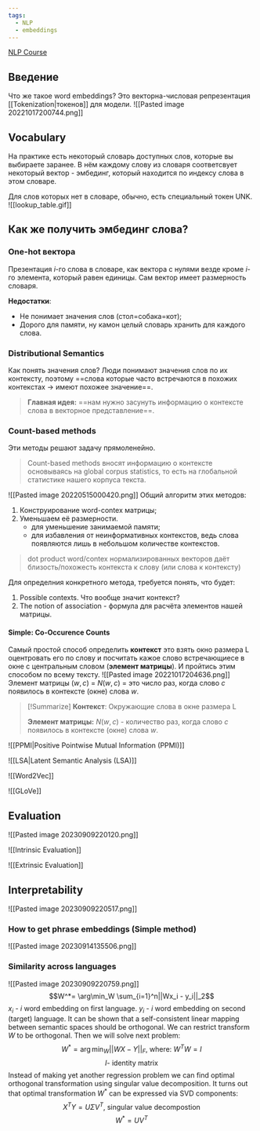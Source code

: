 ```yaml
---
tags:
  - NLP
  - embeddings
---
```

[NLP Course](https://lena-voita.github.io/nlp_course/word_embeddings.html)
## Введение
Что же такое word embeddings? Это векторна-числовая репрезентация [[Tokenization|токенов]] для модели.
![[Pasted image 20221017200744.png]]

## Vocabulary
На практике есть некоторый словарь доступных слов, которые вы выбираете заранее. В нём каждому слову из словаря соответсвует некоторый вектор - эмбединг, который находится по индексу слова в этом словаре.

Для слов которых нет в словаре, обычно, есть специальный токен UNK.
![[lookup_table.gif]]

## Как же получить эмбединг слова?

### One-hot вектора
Презентация $i$-го слова в словаре, как вектора с нулями везде кроме $i$-го элемента, который равен единицы. Сам вектор имеет размерность словаря.

**Недостатки**:
* Не понимает значения слов (стол=собака=кот);
* Дорого для памяти, ну камон целый словарь хранить для каждого слова.

### Distributional Semantics
Как понять значения слов? Люди понимают значения слов по их контексту, поэтому  ==слова которые часто встречаются в похожих контекстах -> имеют похожее значение==.

>**Главная идея:** ==нам нужно засунуть информацию о контексте слова в векторное представление==.

### Count-based methods
Эти методы решают задачу прямоленейно. 

>Count-based methods вносят информацию о контексте основываясь на global corpus statistics, то есть на глобальной статистике нашего корпуса текста.

![[Pasted image 20220515000420.png]]
Общий алгоритм этих методов:
1. Конструирование word-contex матрицы;
2. Уменьшаем её размерности.
	* для уменьшение занимаемой памяти;
	* для избавления от неинформативных контекстов, ведь слова появляются лишь в небольшом количестве контекстов. 

>dot product word/contex нормализированных векторов даёт близость/похожесть контекста к слову (или слова к контексту)

Для определния конкретного метода, требуется понять, что будет:
1. Possible contexts. Что вообще значит контекст? 
2. The notion of association - формула для расчёта элементов нашей матрицы.

#### Simple: Co-Occurence Counts
Самый простой способ определить **контекст** это взять окно размера L оцентровать его по слову и посчитать кажое слово встречающиесе в окне с центральным словом (**элемент матрицы**). И пройтись этим способом по всему тексту.
![[Pasted image 20221017204636.png]]
Элемент матрицы $(w, c)$ = $N(w, c)$ = это число раз, когда слово $c$ появилось в контексте (окне) слова $w$.
>[!Summarize]
>**Контекст**:
>Окружающие слова в окне размера L
>
> **Элемент матрицы:**
> $N(w, c)$ - количество раз, когда слово $c$ появилось в контексте (окне) слова $w$.

![[PPMI|Positive Pointwise Mutual Information (PPMI)]]

![[LSA|Latent Semantic Analysis (LSA)]]

![[Word2Vec]]

![[GLoVe]]

## Evaluation

![[Pasted image 20230909220120.png]]

![[Intrinsic Evaluation]]


![[Extrinsic Evaluation]]
## Interpretability
![[Pasted image 20230909220517.png]]

### How to get phrase embeddings (Simple method)
![[Pasted image 20230914135506.png]]

### Similarity across languages
![[Pasted image 20230909220759.png]]
$$W^*= \arg\min_W \sum_{i=1}^n||Wx_i - y_i||_2$$
$x_i$ - $i$ word embedding on first language.
$y_i$ - $i$ word embedding on second (target) language.
It can be shown that a self-consistent linear mapping between semantic spaces should be orthogonal.
We can restrict transform $W$ to be orthogonal. Then we will solve next problem:
$$W^*= \arg\min_W ||WX - Y||_F \text{, where: } W^TW = I$$
$$I \text{- identity matrix}$$
Instead of making yet another regression problem we can find optimal orthogonal transformation using singular value decomposition. It turns out that optimal transformation $W^*$ can be expressed via SVD components:
$$X^TY=U\Sigma V^T\text{, singular value decompostion}$$
$$W^*=UV^T$$
